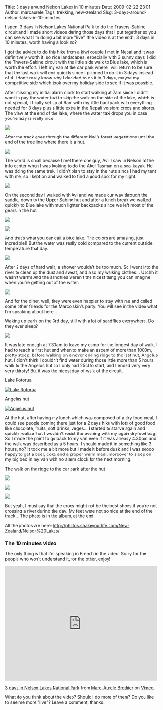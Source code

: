 Title: 3 days around Nelson Lakes in 10 minutes
Date: 2009-02-22 23:01
Author: marcaurele
Tags: trekking, new-zealand
Slug: 3-days-around-nelson-lakes-in-10-minutes

I spent 3 days in Nelson Lakes National Park to do the Travers-Sabine
circuit and I made short videos during those days that I put together so
you can see what I'm doing a bit more "live" (the video is at the end),
3 days in 10 minutes, worth having a look no?

I got the advice to do this hike from a kiwi couple I met in Nepal and
it was definitively worth it, so nice landscapes, especially with 3
sunny days. I did the Travers-Sabine circuit with the little side walk
to Blue lake, which is worth the effort. I left my van at the car park
where I will return to be sure that the last walk will end quickly since
I planned to do it in 3 days instead of 4. I don’t really know why I
decided to do it in 3 days, maybe my competitive side which took over my
holiday side to see if it was possible.  

After missing my initial alarm clock to start walking at 7am since I
didn’t want to pay the water taxi to skip the walk on the side of the
lake, which is not special, I finally set up at 9am with my little
backpack with everything needed for 3 days plus a little extra in the
Nepali version: crocs and shorts. The view at the end of the lake, where
the water taxi drops you in case you’re lazy is really nice:  

[![](http://photos.shakeyourlife.com/cache/New-Zealand/Nelson%20Lakes/2009-01-21-11h17m43.JPG_w480.jpg)](http://photos.shakeyourlife.com/New-Zealand/Nelson%20Lakes/2009-01-21-11h17m43.JPG.php)

After the track goes through the different kiwi’s forest vegetations
until the end of the tree line where there is a hut.  

[![](http://photos.shakeyourlife.com/cache/New-Zealand/Nelson%20Lakes/2009-01-21-15h57m47.JPG_w480.jpg)](http://photos.shakeyourlife.com/New-Zealand/Nelson%20Lakes/2009-01-21-15h57m47.JPG.php)

The world is small because I met there one guy, Avi, I saw in Nelson at
the info center when I was looking to do the Abel Tasman on a sea-kayak.
He was doing the same trek. I didn’t plan to stay in the huts since I
had my tent with me, so I kept on and walked to find a good spot for my
night.  

[![](http://photos.shakeyourlife.com/cache/New-Zealand/Nelson%20Lakes/2009-01-21-19h43m52.JPG_w480.jpg)](http://photos.shakeyourlife.com/New-Zealand/Nelson%20Lakes/2009-01-21-19h43m52.JPG.php)

On the second day I walked with Avi and we made our way through the
saddle, down to the Upper Sabine hut and after a lunch break we walked
quickly to Blue lake with much lighter backpacks since we left most of
the gears in the hut.  

[![](http://photos.shakeyourlife.com/cache/New-Zealand/Nelson%20Lakes/2009-01-22-08h47m13.JPG_w480.jpg)](http://photos.shakeyourlife.com/New-Zealand/Nelson%20Lakes/2009-01-22-08h47m13.JPG.php)  

[![](http://photos.shakeyourlife.com/cache/New-Zealand/Nelson%20Lakes/2009-01-22-10h00m26.JPG_w480.jpg)](http://photos.shakeyourlife.com/New-Zealand/Nelson%20Lakes/2009-01-22-10h00m26.JPG.php)

And that’s what you can call a blue lake. The colors are amazing, just
incredible!! But the water was really cold compared to the current
outside temperature that day.  

[![](http://photos.shakeyourlife.com/cache/New-Zealand/Nelson%20Lakes/2009-01-22-15h56m26.JPG_w480.jpg)](http://photos.shakeyourlife.com/New-Zealand/Nelson%20Lakes/2009-01-22-15h56m26.JPG.php)

After 2 days of hard walk, a shower wouldn’t be too much. So I went into
the river to clean up the dust and sweat, and also my walking clothes...
Uschh it wasn’t warm! And the sandflies weren’t the nicest thing you can
imagine when you’re getting out of the water.  

[![](http://photos.shakeyourlife.com/cache/New-Zealand/Nelson%20Lakes/2009-01-22-20h07m46.JPG_w480.jpg)](http://photos.shakeyourlife.com/New-Zealand/Nelson%20Lakes/2009-01-22-20h07m46.JPG.php)  

And for the diner, well, they were even happier to stay with me and
called some other friends for the Marco skin’s party. You will see in
the video what I’m speaking about here...

Waking up early on the 3rd day, still with a lot of sandflies
everywhere. Do they ever sleep?  

[![](http://photos.shakeyourlife.com/cache/New-Zealand/Nelson%20Lakes/2009-01-23-09h18m35.JPG_w480.jpg)](http://photos.shakeyourlife.com/New-Zealand/Nelson%20Lakes/2009-01-23-09h18m35.JPG.php)  

It was late enough at 7.30am to leave my camp for the longest day of
walk. I had to reach a first hut and when to make an ascent of more than
1000m, pretty steep, before walking on a never ending ridge to the last
hut, Angelus hut. I didn’t think I couldn’t find water during those
little more than 5 hours walk to the Angelus hut so I only had 25cl to
start, and I ended very very very thirsty! But it was the nicest day of
walk of the circuit.  

Lake Rotorua  

[![Lake Rotorua](http://photos.shakeyourlife.com/cache/New-Zealand/Nelson%20Lakes/2009-01-23-12h57m17.JPG_w480.jpg)](http://photos.shakeyourlife.com/New-Zealand/Nelson%20Lakes/2009-01-23-12h57m17.JPG.php)

Angelus hut  

[![Angelus hut](http://photos.shakeyourlife.com/cache/New-Zealand/Nelson%20Lakes/2009-01-23-16h49m41.JPG_w480.jpg)](http://photos.shakeyourlife.com/New-Zealand/Nelson%20Lakes/2009-01-23-16h49m41.JPG.php)

At the hut, after having my lunch which was composed of a dry food meal,
I could see people coming there just for a 2 days hike with lots of good
food like chocolate, fruits, soft drinks, veges... I started to starve
again and quickly realize that I wouldn’t resist the evening with my
again dryfood bag. So I made the point to go back to my van even if it
was already 4.30pm and the walk was described as a 5 hours. I should
made it in something like 3 hours, no? It took me a bit more but I made
it before dusk and I was soooo happy to get a beer, coke and a proper
warm meal, moreover to sleep on my big bed in my van with no alarm clock
for the next morning.

The walk on the ridge to the car park after the hut  

[![](http://photos.shakeyourlife.com/cache/New-Zealand/Nelson%20Lakes/2009-01-23-16h50m46.JPG_w480.jpg)](http://photos.shakeyourlife.com/New-Zealand/Nelson%20Lakes/2009-01-23-16h50m46.JPG.php)  

[![](http://photos.shakeyourlife.com/cache/New-Zealand/Nelson%20Lakes/2009-01-23-19h13m16.JPG_w480.jpg)](http://photos.shakeyourlife.com/New-Zealand/Nelson%20Lakes/2009-01-23-19h13m16.JPG.php)  

[![](http://photos.shakeyourlife.com/cache/New-Zealand/Nelson%20Lakes/2009-01-23-19h21m36.JPG_w480.jpg)](http://photos.shakeyourlife.com/New-Zealand/Nelson%20Lakes/2009-01-23-19h21m36.JPG.php)

But yeah, I must say that the crocs might not be the best shoes if
you’re not crossing a river during the day. My feet were not so nice at
the end of the track... The photo is in the album, at the end.

All the photos are here:
<http://photos.shakeyourlife.com/New-Zealand/Nelson%20Lakes/>

### The 10 minutes video

The only thing is that I'm speaking in French in the video. Sorry for
the people who won't understand it, for the other, enjoy!

<div class="video">
<object width="500" height="377">
	<param name="allowfullscreen" value="true" />
	<param name="allowscriptaccess" value="always" />
	<param name="movie" value="http://vimeo.com/moogaloop.swf?clip_id=3169677&amp;server=vimeo.com&amp;show_title=1&amp;show_byline=0&amp;show_portrait=0&amp;color=00ADEF&amp;fullscreen=1" />
	<embed src="http://vimeo.com/moogaloop.swf?clip_id=3169677&amp;server=vimeo.com&amp;show_title=1&amp;show_byline=0&amp;show_portrait=0&amp;color=00ADEF&amp;fullscreen=1" type="application/x-shockwave-flash" allowfullscreen="true" allowscriptaccess="always" width="500" height="377"></embed>
</object>
<p><a href="http://vimeo.com/3169677">3 days in Nelson Lakes National Park</a> from <a href="http://vimeo.com/user655055">Marc-Aurele Brothier</a> on <a href="http://vimeo.com">Vimeo</a>.</p>
</div>

What do you think about the video? Should I do more of them? Do you like
to see me more "live"? Leave a comment, thanks.
